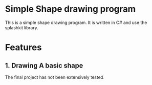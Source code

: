 # Simple Shape drawing program
This is a simple shape drawing program. It is written in C# and use the splashkit library. 

# Features

## 1. Drawing A basic shape



The final project has not been extensively tested.